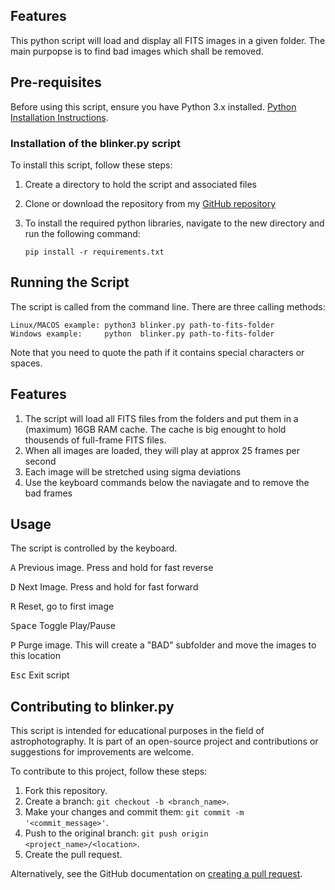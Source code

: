 

## **Features**

This python script will load and display all FITS images in a given folder. The main purpopse is to find bad images which shall be removed.


## **Pre-requisites**

Before using this script, ensure you have Python 3.x installed. [Python Installation Instructions](https://python.land/installing-python).   

### **Installation of the blinker.py script**

To install this script, follow these steps:

1. Create a directory to hold the script and associated files

2. Clone or download the repository from my [GitHub repository](https://github.com/photon1503/blinker)

3. To install the required python libraries, navigate to the new directory and run the following command:   

    `pip install -r requirements.txt`



## **Running the Script**

The script is called from the command line. There are three calling methods:


    Linux/MACOS example: python3 blinker.py path-to-fits-folder
    Windows example:     python  blinker.py path-to-fits-folder

Note that you need to quote the path if it contains special characters or spaces.

## Features

1. The script will load all FITS files from the folders and put them in a (maximum) 16GB RAM cache. The cache is big enought to hold thousends of full-frame FITS files.
2. When all images are loaded, they will play at approx 25 frames per second
3. Each image will be stretched using sigma deviations
4. Use the keyboard commands below the naviagate and to remove the bad frames

## Usage

The script is controlled by the keyboard.

 <kbd>A</kbd> Previous image. Press and hold for fast reverse

 <kbd>D</kbd> Next Image. Press and hold for fast forward

  <kbd>R</kbd> Reset, go to first image

 <kbd>Space</kbd> Toggle Play/Pause

 <kbd>P</kbd> Purge image. This will create a "BAD" subfolder and move the images to this location
 
 <kbd>Esc</kbd> Exit script

## **Contributing to blinker.py**

This script is intended for educational purposes in the field of astrophotography. It is part of an open-source project and contributions or suggestions for improvements are welcome.

To contribute to this project, follow these steps:

1. Fork this repository.
2. Create a branch: `git checkout -b <branch_name>`.
3. Make your changes and commit them: `git commit -m '<commit_message>'`.
4. Push to the original branch: `git push origin <project_name>/<location>`.
5. Create the pull request.

Alternatively, see the GitHub documentation on [creating a pull request](https://docs.github.com/en/github/collaborating-with-issues-and-pull-requests/creating-a-pull-request).

